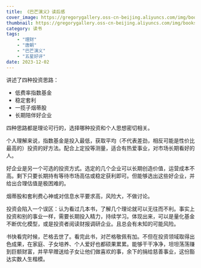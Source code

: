 ```yaml
---
title: 《巴芒演义》读后感
cover_image: https://gregorygallery.oss-cn-beijing.aliyuncs.com/img/books.jpeg
thumbnail: https://gregorygallery.oss-cn-beijing.aliyuncs.com/img/books.jpeg
category: 读书
tags: 
    - "理财"
    - "唐朝"
    - "巴芒演义"
    - "五星好评"
date: 2023-12-02
---
```


讲述了四种投资思路：
- 低费率指数基金
- 稳定套利
- 一揽子烟蒂股
- 长期陪伴好企业

四种思路都是理论可行的，选择哪种投资和个人思想密切相关。

个人理解来说，指数基金是投入最低，获取平均（不代表差劲，相反可能是性价比最高的）投资的好方法。配合上定投等测量，适合有热爱事业，对市场长期看好的人。

好企业是另一个可选的投资方式。选定的几个企业可以长期创造价值，运营成本不高。剩下只要长期持有等待市场高估或稳定获利即可。但能够选出这些好企业，并给出合理估值是极困难的。

烟蒂股和套利费心神或对信息水平要求高，风险大，不做讨论。

投资会陷入一个误区：认为看过几本书，了解几个理论就可以无往而不利。事实上投资和别的事业一样，需要长期投入精力，持续学习。体现出来，可以是量化基金不断优化模型，或是投资者阅读财报调研企业。且总会有未知的可能风险。

书快看完时候，芒格去世了。看完此书，对芒格敬佩有加。不但在投资领域取得出色成果，在家庭、子女培养、个人爱好也都硕果累累。能够干干净净，坦坦荡荡赚到巨额财富，并早早赠送给子女让他们做喜欢的事，余下的捐给慈善事业，这份豁达实数人生楷模。